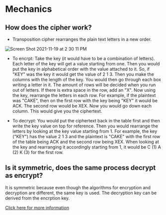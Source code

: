 # Mechanics
## How does the cipher work? 
* Transposition cipher rearranges the plain text letters in a new order.

![Screen Shot 2021-11-19 at 2 30 11 PM](https://user-images.githubusercontent.com/72951482/142700409-e2990f69-89ff-43f6-8a86-9d97e92a2462.png)

* To encrpt: Take the key (it would have to be a combination of letters). Each letter of the key will get a value starting from one. Then you would put the key in alphabetical order with the value attached to it. So, if "KEY" was the key it would get the value of 2 1 3. Then you make the columns with the length of the key. You would then go through each box writing a letter in it. The amount of rows will be decided when you run out of letters. If there is extra space in the row, add an "X". Now using the key, rearrange the letters in each row. For example, if the plaintext was "CAKE", then on the first row with the key being "KEY" it would be ACK. The second row would be XEX. Now you would go down each column. This would give you the ciphertext.

* To decrypt: You would put the ciphertext back in the table first and then write the key value on top for reference. Then you would rearrange the letters by looking at the key value starting from 1. For example, the key ("KEY") has the value 2 1 3 and the plaintext is "CAKE" with the first row of the table being ACK and the second row being XEX. When looking at the key and rearranging it accordingly starting from 1, it would be C (1) A (2) K (3) for the first row. 

## Is it symmetric, does the same process decrypt as encrypt?
It is symmetric because even though the algorithms for encryption and decryption are different, the same key is used. The decryption key can be derived from the encrption key.

[Click here for more information](https://www.dcode.fr/transposition-cipher)

